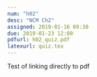 ```yaml
---
num: "h02"
desc: "NCM Ch2"
assigned: 2019-01-16 09:30
due: 2019-01-23 12:00
pdfurl: h02_quiz.pdf
latexurl: quiz.tex
---
```


Test of linking directly to pdf


